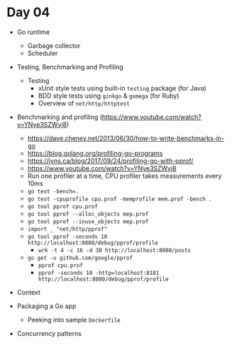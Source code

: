 # Day 04

- Go runtime
  - Garbage collector
  - Scheduler

- Testing, Benchmarking and Profiling
  - Testing
    - xUnit style tests using built-in `testing` package (for Java)
    - BDD style tests using `ginkgo` & `gomega` (for Ruby)
    - Overview of `net/http/httptest`

- Benchmarking and profiling (https://www.youtube.com/watch?v=YNye3SZWvj8)
  - https://dave.cheney.net/2013/06/30/how-to-write-benchmarks-in-go
  - https://blog.golang.org/profiling-go-programs
  - https://jvns.ca/blog/2017/09/24/profiling-go-with-pprof/
  - https://www.youtube.com/watch?v=YNye3SZWvj8
  - Run one profiler at a time, CPU profiler takes measurements every 10ms
  - `go test -bench=.`
  - `go test -cpuprofile cpu.prof -memprofile mem.prof -bench .`
  - `go tool pprof cpu.prof`
  - `go tool pprof --alloc_objects mep.prof`
  - `go tool pprof --inuse_objects mep.prof`
  - `import _ "net/http/pprof"`
  - `go tool pprof -seconds 10 http://localhost:8080/debug/pprof/profile`
    - `wrk -t 4 -c 16 -d 30 http://localhost:8000/posts`
  - `go get -u github.com/google/pprof`
    - `pprof cpu.prof`
    - `pprof -seconds 10 -http=localhost:8181 http://localhost:8080/debug/pprof/profile`

- Context

- Packaging a Go app
  - Peeking into sample `Dockerfile`

- Concurrency patterns
